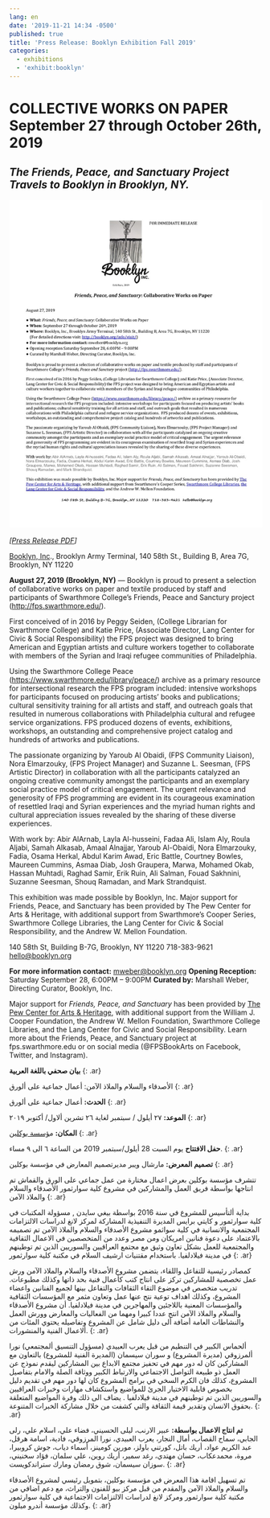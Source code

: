 ```yaml
---
lang: en
date: '2019-11-21 14:34 -0500'
published: true
title: 'Press Release: Booklyn Exhibition Fall 2019'
categories:
  - exhibitions
  - 'exhibit:booklyn'
---
```

# COLLECTIVE WORKS ON PAPER September 27 through October 26th, 2019
## *The Friends, Peace, and Sanctuary Project Travels to Booklyn in Brooklyn, NY.*

[![press release thumbnail](/assets/images/FPS-at-Booklyn-Pree-Release.jpg)](/assets/20190817-FPS-at-Booklyn-Pree-Release.pdf)

*[[Press Release PDF](/assets/20190817-FPS-at-Booklyn-Pree-Release.pdf)]*

[Booklyn, Inc](http://booklyn.org/info/visit/)., Brooklyn Army Terminal, 140 58th St., Building B, Area 7G, Brooklyn, NY 11220 

**August 27, 2019 (Brooklyn, NY)** — Booklyn is proud to present a selection of collaborative works on paper and textile produced by staff and participants of Swarthmore College’s Friends, Peace and Sanctury project (http://fps.swarthmore.edu/).  

First conceived of in 2016 by Peggy Seiden, (College Librarian for Swarthmore College) and Katie Price, (Associate Director, Lang Center for Civic & Social Responsibility) the FPS project was designed to bring American and Egyptian artists and culture workers together to collaborate with members of the Syrian and Iraqi refugee communities of Philadelphia. 

Using the Swarthmore College Peace (https://www.swarthmore.edu/library/peace/) archive as a primary resource for intersectional research the FPS program included: intensive workshops for participants focused on producing artists’ books and publications; cultural sensitivity training for all artists and staff, and outreach goals that resulted in numerous collaborations with Philadelphia cultural and refugee service organizations.  FPS produced dozens of events, exhibitions, workshops, an outstanding and comprehensive project catalog and hundreds of artworks and publications.

The passionate organizing by Yaroub Al Obaidi, (FPS Community Liaison), Nora Elmarzouky, (FPS Project Manager) and Suzanne L. Seesman, (FPS Artistic Director) in collaboration with all the participants catalyzed an ongoing creative community amongst the participants and an exemplary social practice model of critical engagement. The urgent relevance and generosity of FPS programming are evident in its courageous examination of resettled Iraqi and Syrian experiences and the myriad human rights and cultural appreciation issues revealed by the sharing of these diverse experiences. 

With work by: Abir AlArnab, Layla Al-husseini, Fadaa Ali, Islam Aly, Roula Aljabi, Samah Alkasab, Amaal Alnajjar, Yaroub Al-Obaidi, Nora Elmarzouky, Fadia, Osama Herkal, Abdul Karim Awad, Eric Battle, Courtney Bowles, Maureen Cummins, Asmaa Diab, Josh Graupera, Marwa, Mohamed Okab, Hassan Muhtadi, Raghad Samir, Erik Ruin, Ali Salman, Fouad Sakhnini, Suzanne Seesman, Shouq Ramadan, and Mark Strandquist.

This exhibition was made possible by Booklyn, Inc. Major support for Friends, Peace, and Sanctuary has been provided by The Pew Center for Arts & Heritage, with additional support from Swarthmore’s Cooper Series, Swarthmore College Libraries, the Lang Center for Civic & Social Responsibility, and the Andrew W. Mellon Foundation.

140 58th St, Building B-7G, Brooklyn, NY 11220   718-383-9621  hello@booklyn.org
     
**For more information contact:** mweber@booklyn.org
**Opening Reception:** Saturday September 28, 6:00PM – 9:00PM
**Curated by:** Marshall Weber, Directing Curator, Booklyn, Inc.


Major support for _Friends, Peace, and Sanctuary_ has been provided by [The Pew Center for Arts & Heritage](https://www.pewcenterarts.org/), with additional support from the William J. Cooper Foundation, the Andrew W. Mellon Foundation, Swarthmore College Libraries, and the Lang Center for Civic and Social Responsibility. Learn more about the Friends, Peace, and Sanctuary project at fps.swarthmore.edu or on social media (@FPSBookArts on Facebook, Twitter, and Instagram).

**بيان صحفي باللغة العربية**
{: .ar}

الأصدقاء والسلام والملاذ الآمن: أعمال جماعية على ألورق
{: .ar}

**الحدث:** أعمال جماعية على ألورق
{: .ar}

**الموعد:** ٢٧ أيلول / سبتمبر لغاية ٢٦ تشرين ألاول/ أكتوبر ٢٠١٩
{: .ar}

**المكان:** م[ؤسسة بوكلين](http://booklyn.org/info/visit/)
{: .ar}

**حفل الافتتاح** يوم السبت 28 أيلول/سبتمبر 2019 من الساعة ٦ الى ٩ مساء.
{: .ar}

**تصميم المعرض:** مارشال ويبر مديرتصميم المعارض في مؤسسة بوكلين
{: .ar}

تتشرف مؤسسة بوكلين بعرض اعمال مختارة من عمل جماعي على الورق والقماش تم انتاجها بواسطة فريق العمل والمشاركين في مشروع كلية سوارثمور الأصدقاء والسلام والملاذ الآمن
{: .ar}

بداية ألتأسيس للمشروع في سنة 2016 بواسطة بيغي سايدن , مسؤولة المكتبات في كلية سوارثمور و كايتي برايس المديرة التنفيذية المشاركة لمركز لانغ لدراسات الالتزامات المجتمعية  والانسانية في كلية سواثمو مشروع الأصدقاء والسلام والملاذ الآمن تم تصميمه بالاعتماد على دعوة فنانين امريكان ومن مصر وعدد من المتخصصين في الاعمال الثقافية والمجتمعية للعمل بشكل تعاون وثيق مع مجتمع العراقيين والسوريين الذين تم  توطينهم في  مدينة فيلادلفيا.
باستخدام مقتنيات ارشيف السلام في مكتبة كلية سوارثمور
{: .ar}

كمصادر رئيسية  للتفاعل  واللقاء، يتضمن مشروع الأصدقاء والسلام والملاذ الآمن ورش عمل تخصصية  للمشاركين تركز على انتاج كتب كأعمال فنية بحد ذاتها وكذلك مطبوعات. تدريب متخصص في موضوع التقاء الثقافات والتفاعل بينها لجميع الفنانين واعضاء المشروع، وكذلك اهداف توعية نتج عنها عمل وتعاون مثمر مع المؤسسات الثقافية والمؤسسات المعنية باللاجئين والمهاجرين في مدينة فيلادلفيا. أن مشروع الأصدقاء والسلام والملاذ الآمن انتج عددا كبيرا ومهما من الفعاليات والمعارض وورش العمل والنشاطات العامة أضافة ألى دليل شامل عن المشروع وتفاصيله يحتوي المئات من ألاعمال الفنية والمنشورات.
{: .ar}

ألحماس الكبير في التنطيم من قبل يعرب العبيدي (مسؤول التنسيق ألمجتمعي) نورا ألمرزوقي (مديرة المشروع) و سوران سيسمان (المديرة الفنية للمشروع) بالتعاون مع المشاركين كان له دور مهم في تحفيز مجتمع الابداع بين المشاركين ليقدم نموذج عن العمل ذو طبيعة التواصل الاجتماعي والارتباط الكبير ووثاقة الصلة والامام بتفاصيل المشروع، كذلك فان الكرم السخي في برامج المشروع كان لها دور مهم في تقديم دليل بخصوص قابلية الاختيار الجرئ للمواضيع واستكشاف مهارات  وخبرات العراقيين والسوريين الذين تم توطينهم في مدينة فيلادلفيا . يضاف الى ذلك وفرة المواضيع المتعلقة بحقوق الانسان وتقدير قيمة الثقافة والتي كشفت من خلال مشاركة الخبرات المتنوعة.
{: .ar}

**تم انتاج الاعمال بواسطة:**	  عبير الارنب، ليلى الحسيني، فضاء علي، اسلام علي، رلى الجابي، سماح القصاب، أمال النجار، يعرب العبيدي، نورا المرزوقي، فادية، اسامة هرقل، عبد الكريم عواد، أريك باتل، كورتني باولز، مورين كومينز، أسماء دياب، جوش كروبيرا، مروة، محمدعكاب، حسان مهتدي، رغد سمير، أريك روين، علي سلمان، فؤاد سخنيني،  سوزان سيسمان، شوق رمضان  ومارك ستراندكويست.
{: .ar}

تم تسهيل اقامة هذا المعرض في مؤسسة بوكلين، بتمويل رئيسي لمشروع الأصدقاء والسلام والملاذ الآمن والمقدم من قبل مركز بيو للفنون والتراث، مع دعم اضافي من مكتبة كلية سوارثمور ومركز لانغ لدراسات الالتزامات الاجتماعية في كلية سوارثمور وكذلك مؤسسة أندرو ميلون.
{: .ar}
